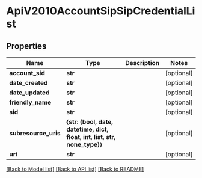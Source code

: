 # ApiV2010AccountSipSipCredentialList

## Properties
Name | Type | Description | Notes
------------ | ------------- | ------------- | -------------
**account_sid** | **str** |  | [optional] 
**date_created** | **str** |  | [optional] 
**date_updated** | **str** |  | [optional] 
**friendly_name** | **str** |  | [optional] 
**sid** | **str** |  | [optional] 
**subresource_uris** | **{str: (bool, date, datetime, dict, float, int, list, str, none_type)}** |  | [optional] 
**uri** | **str** |  | [optional] 

[[Back to Model list]](../README.md#documentation-for-models) [[Back to API list]](../README.md#documentation-for-api-endpoints) [[Back to README]](../README.md)


